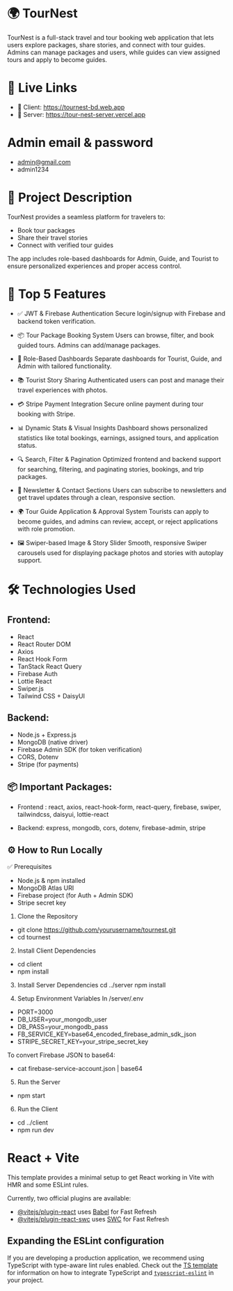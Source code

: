 # 🌍 TourNest

TourNest is a full-stack travel and tour booking web application that lets users explore packages, share stories, and connect with tour guides. Admins can manage packages and users, while guides can view assigned tours and apply to become guides.


# 🚀 Live Links

- 🔗 Client: https://tournest-bd.web.app
- 🔗 Server: https://tour-nest-server.vercel.app

# Admin email & password
- admin@gmail.com
- admin1234


# 📝 Project Description
TourNest provides a seamless platform for travelers to:

- Book tour packages
- Share their travel stories
- Connect with verified tour guides

The app includes role-based dashboards for Admin, Guide, and Tourist to ensure personalized experiences and proper access control.


# 🌟 Top 5 Features
- ✅ JWT & Firebase Authentication
Secure login/signup with Firebase and backend token verification.

- 📦 Tour Package Booking System
Users can browse, filter, and book guided tours. Admins can add/manage packages.

- 👥 Role-Based Dashboards
Separate dashboards for Tourist, Guide, and Admin with tailored functionality.

- 📚 Tourist Story Sharing
Authenticated users can post and manage their travel experiences with photos.

- 💳 Stripe Payment Integration
Secure online payment during tour booking with Stripe.

- 📊 Dynamic Stats & Visual Insights
Dashboard shows personalized statistics like total bookings, earnings, assigned tours, and application status.

- 🔍 Search, Filter & Pagination
Optimized frontend and backend support for searching, filtering, and paginating stories, bookings, and trip packages.

- 📧 Newsletter & Contact Sections
Users can subscribe to newsletters and get travel updates through a clean, responsive section.

- 🌍 Tour Guide Application & Approval System
Tourists can apply to become guides, and admins can review, accept, or reject applications with role promotion.

- 🖼️ Swiper-based Image & Story Slider
Smooth, responsive Swiper carousels used for displaying package photos and stories with autoplay support.


# 🛠️ Technologies Used
## Frontend:
- React
- React Router DOM
- Axios
- React Hook Form
- TanStack React Query
- Firebase Auth
- Lottie React
- Swiper.js
- Tailwind CSS + DaisyUI


## Backend:
- Node.js + Express.js
- MongoDB (native driver)
- Firebase Admin SDK (for token verification)
- CORS, Dotenv
- Stripe (for payments)


## 📦 Important Packages:
- Frontend : react, axios, react-hook-form, react-query, firebase, swiper, tailwindcss, daisyui, lottie-react

- Backend: express, mongodb, cors, dotenv, firebase-admin, stripe


## ⚙️ How to Run Locally
✅ Prerequisites
- Node.js & npm installed
- MongoDB Atlas URI
- Firebase project (for Auth + Admin SDK)
- Stripe secret key

1. Clone the Repository
- git clone https://github.com/yourusername/tournest.git
- cd tournest

2. Install Client Dependencies
- cd client
- npm install

3. Install Server Dependencies
cd ../server
npm install

4. Setup Environment Variables
In /server/.env
- PORT=3000
- DB_USER=your_mongodb_user
- DB_PASS=your_mongodb_pass
- FB_SERVICE_KEY=base64_encoded_firebase_admin_sdk_json
- STRIPE_SECRET_KEY=your_stripe_secret_key


To convert Firebase JSON to base64:
- cat firebase-service-account.json | base64


5. Run the Server
- npm start

6. Run the Client
- cd ../client
- npm run dev


# React + Vite

This template provides a minimal setup to get React working in Vite with HMR and some ESLint rules.

Currently, two official plugins are available:

- [@vitejs/plugin-react](https://github.com/vitejs/vite-plugin-react/blob/main/packages/plugin-react) uses [Babel](https://babeljs.io/) for Fast Refresh
- [@vitejs/plugin-react-swc](https://github.com/vitejs/vite-plugin-react/blob/main/packages/plugin-react-swc) uses [SWC](https://swc.rs/) for Fast Refresh

## Expanding the ESLint configuration

If you are developing a production application, we recommend using TypeScript with type-aware lint rules enabled. Check out the [TS template](https://github.com/vitejs/vite/tree/main/packages/create-vite/template-react-ts) for information on how to integrate TypeScript and [`typescript-eslint`](https://typescript-eslint.io) in your project.
